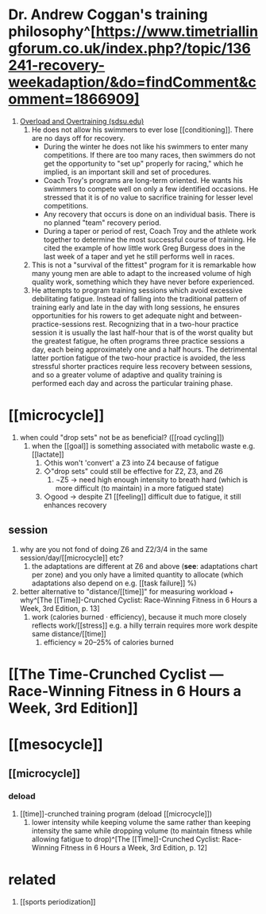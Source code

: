 
# Dr. Andrew Coggan's training philosophy^[https://www.timetriallingforum.co.uk/index.php?/topic/136241-recovery-weekadaption/&do=findComment&comment=1866909]
1. [Overload and Overtraining (sdsu.edu)](https://coachsci.sdsu.edu/csa/vol13/rushall7.htm)
	1. He does not allow his swimmers to ever lose [[conditioning]]. There are no days off for recovery.
	   - During the winter he does not like his swimmers to enter many competitions. If there are too many races, then swimmers do not get the opportunity to "set up" properly for racing," which he implied, is an important skill and set of procedures.
	   - Coach Troy's programs are long-term oriented. He wants his swimmers to compete well on only a few identified occasions. He stressed that it is of no value to sacrifice training for lesser level competitions.
	   - Any recovery that occurs is done on an individual basis. There is no planned "team" recovery period.
	   - During a taper or period of rest, Coach Troy and the athlete work together to determine the most successful course of training. He cited the example of how little work Greg Burgess does in the last week of a taper and yet he still performs well in races.
	2. This is not a "survival of the fittest" program for it is remarkable how many young men are able to adapt to the increased volume of high quality work, something which they have never before experienced.
	3. He attempts to program training sessions which avoid excessive debilitating fatigue. Instead of falling into the traditional pattern of training early and late in the day with long sessions, he ensures opportunities for his rowers to get adequate night and between-practice-sessions rest. Recognizing that in a two-hour practice session it is usually the last half-hour that is of the worst quality but the greatest fatigue, he often programs three practice sessions a day, each being approximately one and a half hours. The detrimental latter portion fatigue of the two-hour practice is avoided, the less stressful shorter practices require less recovery between sessions, and so a greater volume of adaptive and quality training is performed each day and across the particular training phase.
# [[microcycle]]
1. when could "drop sets" not be as beneficial? ([[road cycling]])
	1. when the [[goal]] is something associated with metabolic waste e.g. [[lactate]]
		1. ◇this won't 'convert' a Z3 into Z4 because of fatigue
		2. ◇"drop sets" could still be effective for Z2, Z3, and Z6
			1. ¬Z5 → need high enough intensity to breath hard (which is more difficult (to maintain) in a more fatigued state)
		3. ◇good → despite Z1 [[feeling]] difficult due to fatigue, it still enhances recovery

## session
1. why are you not fond of doing Z6 and Z2/3/4 in the same session/day/[[microcycle]] etc?
	1. the adaptations are different at Z6 and above (**see**: adaptations chart per zone) and you only have a limited quantity to allocate (which adaptations also depend on e.g. [[task failure]] %)
2. better alternative to "distance/[[time]]" for measuring workload + why^[The [[Time]]-Crunched Cyclist: Race-Winning Fitness in 6 Hours a Week, 3rd Edition, p. 13]
	1. work (calories burned · efficiency), because it much more closely reflects work/[[stress]] e.g. a hilly terrain requires more work despite same distance/[[time]]
		1. efficiency ≈ 20–25% of calories burned

# [[The Time-Crunched Cyclist — Race-Winning Fitness in 6 Hours a Week, 3rd Edition]]
# [[mesocycle]]
## [[microcycle]]
### deload
1. [[time]]-crunched training program (deload [[microcycle]])
	1. lower intensity while keeping volume the same rather than keeping intensity the same while dropping volume (to maintain fitness while allowing fatigue to drop)^[The [[Time]]-Crunched Cyclist: Race-Winning Fitness in 6 Hours a Week, 3rd Edition, p. 12]

# related
1. [[sports periodization]]